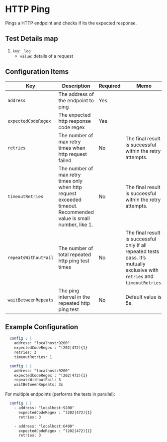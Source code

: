 # HTTP Ping

Pings a HTTP endpoint and checks if its the expected response.

## Test Details map

 1. `key`: `_log`
    - `value`: details of a request

## Configuration Items

| Key                  | Description                                                                                                       | Required | Memo                                                                                                                         |
|----------------------|-------------------------------------------------------------------------------------------------------------------|----------|------------------------------------------------------------------------------------------------------------------------------|
| `address`            | The address of the endpoint to ping                                                                               | Yes      |                                                                                                                              |
| `expectedCodeRegex`  | The expected http response code regex                                                                             | Yes      |                                                                                                                              |
| `retries`            | The number of max retry times when http request failed                                                            | No       | The final result is successful within the retry attempts.                                                                    |
| `timeoutRetries`     | The number of max retry times only when http request exceeded timeout. Recommended value is small number, like 1. | No       | The final result is successful within the retry attempts.                                                                    |
| `repeatsWithoutFail` | The number of total repeated http ping  test times                                                                | No       | The final result is successful only if all repeated tests pass. It’s mutually exclusive with `retries` and `timeoutRetries`. |
| `waitBetweenRepeats` | The ping interval in the repeated http ping test                                                                  | No       | Default value is 5s.                                                                                                         |

## Example Configuration

```yaml
  config : |
    address: "localhost:9200"
    expectedCodeRegex : ^(202|472){1}
    retries: 3
    timeoutRetries: 1
```

```yaml
  config : |
    address: "localhost:9200"
    expectedCodeRegex : ^(202|472){1}
    repeatsWithoutFail: 3
    waitBetweenRepeats: 3s
```

For multiple endpoints (performs the tests in parallel):

```yaml
  config : |
    - address: "localhost:9200"
      expectedCodeRegex : ^(202|472){1}
      retries: 3

    - address: "localhost:6400"
      expectedCodeRegex : ^(202|472){1}
      retries: 3
```
